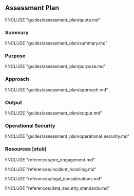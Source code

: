 ## Assessment Plan

!INCLUDE "guides/assessment_plan/quote.md"

### Summary

!INCLUDE "guides/assessment_plan/summary.md"

### Purpose

!INCLUDE "guides/assessment_plan/purpose.md"

### Approach

!INCLUDE "guides/assessment_plan/approach.md"

### Output

!INCLUDE "guides/assessment_plan/output.md"

### Operational Security

!INCLUDE "guides/assessment_plan/operational_security.md"

### Resources [stub]

!INCLUDE "references/pre_engagement.md"

!INCLUDE "references/incident_handling.md"

!INCLUDE "references/legal_considerations.md"

!INCLUDE "references/data_security_standards.md"

